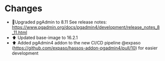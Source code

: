 # Changes

* 🎉Upgraded pgAdmin to 8.11 See release notes: https://www.pgadmin.org/docs/pgadmin4/development/release_notes_8_11.html
* ⬆️ Updated base-image to 16.2.1
* ⬆️ Added pgAdmin4 addon to the new CI/CD pipeline @expaso (https://github.com/expaso/hassos-addon-pgadmin4/pull/10) for easier development